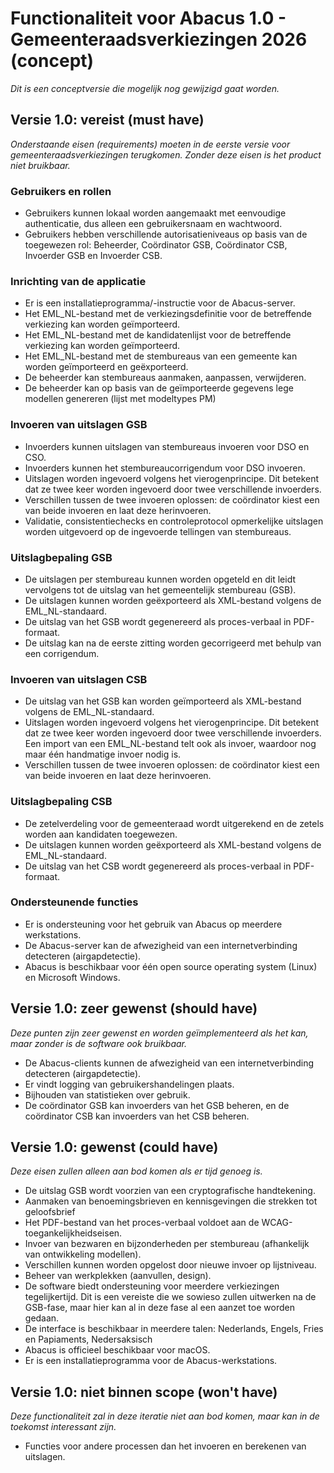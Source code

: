 # Functionaliteit voor Abacus 1.0 - Gemeenteraadsverkiezingen 2026 (concept)

*Dit is een conceptversie die mogelijk nog gewijzigd gaat worden.*

## Versie 1.0: vereist (must have)

*Onderstaande eisen (requirements) moeten in de eerste versie voor gemeenteraadsverkiezingen terugkomen. Zonder deze eisen is het product niet bruikbaar.*

### Gebruikers en rollen

- Gebruikers kunnen lokaal worden aangemaakt met eenvoudige authenticatie, dus alleen een gebruikersnaam en wachtwoord.
- Gebruikers hebben verschillende autorisatieniveaus op basis van de toegewezen rol: Beheerder, Coördinator GSB, Coördinator CSB, Invoerder GSB en Invoerder CSB.

### Inrichting van de applicatie

- Er is een installatieprogramma/-instructie voor de Abacus-server.
- Het EML_NL-bestand met de verkiezingsdefinitie voor de betreffende verkiezing kan worden geïmporteerd.
- Het EML_NL-bestand met de kandidatenlijst voor de betreffende verkiezing kan worden geïmporteerd.
- Het EML_NL-bestand met de stembureaus van een gemeente kan worden geïmporteerd en geëxporteerd.
- De beheerder kan stembureaus aanmaken, aanpassen, verwijderen.
- De beheerder kan op basis van de geïmporteerde gegevens lege modellen genereren (lijst met modeltypes PM)

### Invoeren van uitslagen GSB

- Invoerders kunnen uitslagen van stembureaus invoeren voor DSO en CSO.
- Invoerders kunnen het stembureaucorrigendum voor DSO invoeren.
- Uitslagen worden ingevoerd volgens het vierogenprincipe. Dit betekent dat ze twee keer worden ingevoerd door twee verschillende invoerders.
- Verschillen tussen de twee invoeren oplossen: de coördinator kiest een van beide invoeren en laat deze herinvoeren.
- Validatie, consistentiechecks en controleprotocol opmerkelijke uitslagen worden uitgevoerd op de ingevoerde tellingen van stembureaus.

### Uitslagbepaling GSB

- De uitslagen per stembureau kunnen worden opgeteld en dit leidt vervolgens tot de uitslag van het gemeentelijk stembureau (GSB).
- De uitslagen kunnen worden geëxporteerd als XML-bestand volgens de EML_NL-standaard.
- De uitslag van het GSB wordt gegenereerd als proces-verbaal in PDF-formaat.
- De uitslag kan na de eerste zitting worden gecorrigeerd met behulp van een corrigendum.

### Invoeren van uitslagen CSB

- De uitslag van het GSB kan worden geïmporteerd als XML-bestand volgens de EML_NL-standaard.
- Uitslagen worden ingevoerd volgens het vierogenprincipe. Dit betekent dat ze twee keer worden ingevoerd door twee verschillende invoerders. Een import van een EML_NL-bestand telt ook als invoer, waardoor nog maar één handmatige invoer nodig is.
- Verschillen tussen de twee invoeren oplossen: de coördinator kiest een van beide invoeren en laat deze herinvoeren.

### Uitslagbepaling CSB

- De zetelverdeling voor de gemeenteraad wordt uitgerekend en de zetels worden aan kandidaten toegewezen.
- De uitslagen kunnen worden geëxporteerd als XML-bestand volgens de EML_NL-standaard.
- De uitslag van het CSB wordt gegenereerd als proces-verbaal in PDF-formaat.

### Ondersteunende functies

- Er is ondersteuning voor het gebruik van Abacus op meerdere werkstations.
- De Abacus-server kan de afwezigheid van een internetverbinding detecteren (airgapdetectie).
- Abacus is beschikbaar voor één open source operating system (Linux) en Microsoft Windows.

## Versie 1.0: zeer gewenst (should have)

*Deze punten zijn zeer gewenst en worden geïmplementeerd als het kan, maar zonder is de software ook bruikbaar.*

- De Abacus-clients kunnen de afwezigheid van een internetverbinding detecteren (airgapdetectie).
- Er vindt logging van gebruikershandelingen plaats.
- Bijhouden van statistieken over gebruik.
- De coördinator GSB kan invoerders van het GSB beheren,
  en de coördinator CSB kan invoerders van het CSB beheren.

## Versie 1.0: gewenst (could have)

*Deze eisen zullen alleen aan bod komen als er tijd genoeg is.*

- De uitslag GSB wordt voorzien van een cryptografische handtekening.
- Aanmaken van benoemingsbrieven en kennisgevingen die strekken tot geloofsbrief
- Het PDF-bestand van het proces-verbaal voldoet aan de WCAG-toegankelijkheidseisen.
- Invoer van bezwaren en bijzonderheden per stembureau (afhankelijk van ontwikkeling modellen).
- Verschillen kunnen worden opgelost door nieuwe invoer op lijstniveau.
- Beheer van werkplekken (aanvullen, design).
- De software biedt ondersteuning voor meerdere verkiezingen tegelijkertijd. Dit is een vereiste die we sowieso zullen uitwerken na de GSB-fase, maar hier kan al in deze fase al een aanzet toe worden gedaan.
- De interface is beschikbaar in meerdere talen: Nederlands, Engels, Fries en Papiaments, Nedersaksisch
- Abacus is officieel beschikbaar voor macOS.
- Er is een installatieprogramma voor de Abacus-werkstations.

## Versie 1.0: niet binnen scope (won't have)

*Deze functionaliteit zal in deze iteratie niet aan bod komen, maar kan in de toekomst interessant zijn.*

- Functies voor andere processen dan het invoeren en berekenen van uitslagen.

